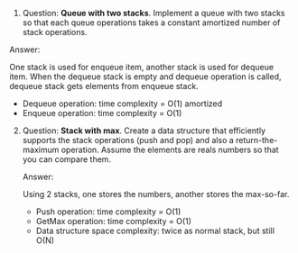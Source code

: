 1. Question: **Queue with two stacks**. Implement a queue with two stacks so that each queue operations takes a constant amortized number of stack operations.

  Answer:

  One stack is used for enqueue item, another stack is used for dequeue item. When the dequeue stack is empty and dequeue operation is called, dequeue stack gets elements from enqueue stack.
  * Dequeue operation: time complexity = O(1) amortized
  * Enqueue operation: time complexity = O(1)

2. Question: **Stack with max**. Create a data structure that efficiently supports the stack operations (push and pop) and also a return-the-maximum operation. Assume the elements are reals numbers so that you can compare them.

	Answer:

	Using 2 stacks, one stores the numbers, another stores the max-so-far.
	* Push operation: time complexity = O(1)
	* GetMax operation: time complexity = O(1)
	* Data structure space complexity: twice as normal stack, but still O(N)